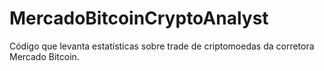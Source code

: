 # MercadoBitcoinCryptoAnalyst
Código que levanta estatísticas sobre trade de criptomoedas da corretora Mercado Bitcoin.
